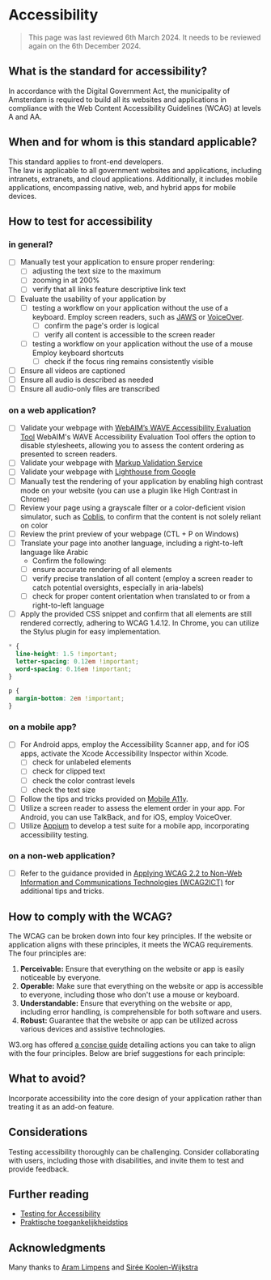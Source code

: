 # Accessibility

> This page was last reviewed 6th March 2024. It needs to be reviewed again on the 6th December 2024.

## What is the standard for accessibility?

In accordance with the Digital Government Act, the municipality of Amsterdam is required to build all its websites and applications in compliance with the Web Content Accessibility Guidelines (WCAG) at levels A and AA.

## When and for whom is this standard applicable?

This standard applies to front-end developers.\
The law is applicable to all government websites and applications, including intranets, extranets, and cloud applications. Additionally, it includes mobile applications, encompassing native, web, and hybrid apps for mobile devices.

## How to test for accessibility

### in general?

- [ ] Manually test your application to ensure proper rendering:
  - [ ] adjusting the text size to the maximum
  - [ ] zooming in at 200%
  - [ ] verify that all links feature descriptive link text
- [ ] Evaluate the usability of your application by
  - [ ] testing a workflow on your application without the use of a keyboard. Employ screen readers, such as [JAWS](https://accessibility.psu.edu/screenreaders/jawscommands/) or [VoiceOver](https://support.apple.com/guide/voiceover-guide/welcome/web).
    - [ ] confirm the page's order is logical
    - [ ] verify all content is accessible to the screen reader
  - [ ] testing a workflow on your application without the use of a mouse  Employ keyboard shortcuts
    - [ ] check if the focus ring remains consistently visible
- [ ] Ensure all videos are captioned
- [ ] Ensure all audio is described as needed
- [ ] Ensure all audio-only files are transcribed

### on a web application?

- [ ] Validate your webpage with [WebAIM’s WAVE Accessibility Evaluation Tool](https://wave.webaim.org/standalone) WebAIM's WAVE Accessibility Evaluation Tool offers the option to disable stylesheets, allowing you to assess the content ordering as presented to screen readers.
- [ ] Validate your webpage with [Markup Validation Service](https://validator.w3.org/)
- [ ] Validate your webpage with [Lighthouse from Google](https://developer.chrome.com/docs/lighthouse/overview)
- [ ] Manually test the rendering of your application by enabling high contrast mode on your website (you can use a plugin like High Contrast in Chrome)
- [ ] Review your page using a grayscale filter or a color-deficient vision simulator, such as [Coblis](https://www.color-blindness.com/coblis-color-blindness-simulator/), to confirm that the content is not solely reliant on color
- [ ] Review the print preview of your webpage (CTL + P on Windows)
- [ ] Translate your page into another language, including a right-to-left language like Arabic
  - Confirm the following:
  - [ ] ensure accurate rendering of all elements
  - [ ] verify precise translation of all content (employ a screen reader to catch potential oversights, especially in aria-labels)
  - [ ] check for proper content orientation when translated to or from a right-to-left language
- [ ] Apply the provided CSS snippet and confirm that all elements are still rendered correctly, adhering to WCAG 1.4.12. In Chrome, you can utilize the Stylus plugin for easy implementation.

```css
* {
  line-height: 1.5 !important;
  letter-spacing: 0.12em !important;
  word-spacing: 0.16em !important;
} 

p {
  margin-bottom: 2em !important;
}
```

### on a mobile app?

- [ ] For Android apps, employ the Accessibility Scanner app, and for iOS apps, activate the Xcode Accessibility Inspector within Xcode.
  - [ ] check for unlabeled elements
  - [ ] check for clipped text
  - [ ] check the color contrast levels
  - [ ] check the text size
- [ ] Follow the tips and tricks provided on [Mobile A11y](https://mobilea11y.com/).
- [ ] Utilize a screen reader to assess the element order in your app. For Android, you can use TalkBack, and for iOS, employ VoiceOver.
- [ ] Utilize [Appium](http://appium.io/docs/en/latest/) to develop a test suite for a mobile app, incorporating accessibility testing.

### on a non-web application?

- [ ] Refer to the guidance provided in [Applying WCAG 2.2 to Non-Web Information and Communications Technologies (WCAG2ICT)](https://www.w3.org/TR/wcag2ict-22/#introduction) for additional tips and tricks.

## How to comply with the WCAG?

The WCAG can be broken down into four key principles. If the website or application aligns with these principles, it meets the WCAG requirements. The four principles are:

1. **Perceivable:** Ensure that everything on the website or app is easily noticeable by everyone.
2. **Operable:** Make sure that everything on the website or app is accessible to everyone, including those who don't use a mouse or keyboard.
3. **Understandable:** Ensure that everything on the website or app, including error handling, is comprehensible for both software and users.
4. **Robust:** Guarantee that the website or app can be utilized across various devices and assistive technologies.

W3.org has offered [a concise guide](https://www.w3.org/WAI/WCAG22/quickref/?versions=2.0) detailing actions you can take to align with the four principles. Below are brief suggestions for each principle:

## What to avoid?

Incorporate accessibility into the core design of your application rather than treating it as an add-on feature.

## Considerations

Testing accessibility thoroughly can be challenging. Consider collaborating with users, including those with disabilities, and invite them to test and provide feedback.

## Further reading

- [Testing for Accessibility](https://accessibility.psu.edu/testing/protocol/)
- [Praktische toegankelijkheidstips](https://www.digitoegankelijk.nl/aan-de-slag/tips)

## Acknowledgments

Many thanks to [Aram Limpens](https://github.com/alimpens) and [Sirée Koolen-Wijkstra](https://github.com/SireeKoolenWijkstra)
